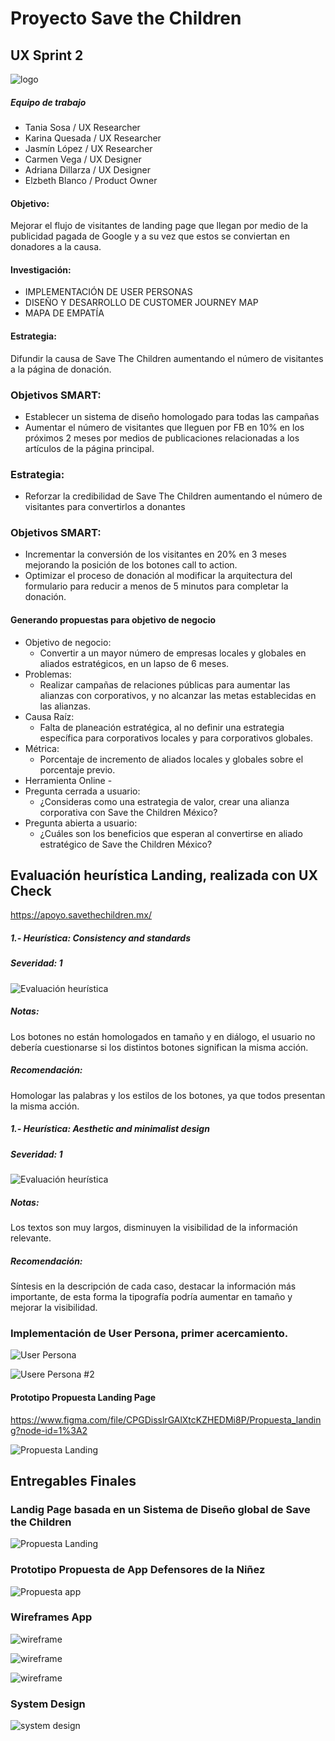 # Proyecto Save the Children
## UX Sprint 2

![logo](./assets/images/logo_black.png)

##### Equipo de trabajo
- Tania Sosa / UX Researcher
- Karina Quesada / UX Researcher
- Jasmín López  / UX Researcher
- Carmen Vega / UX Designer
- Adriana Dillarza / UX Designer
- Elzbeth Blanco / Product  Owner

#### Objetivo:
Mejorar el flujo de visitantes de landing page que llegan por medio de la publicidad
pagada de Google y a su vez que estos se conviertan en donadores a la causa.

#### Investigación:
- IMPLEMENTACIÓN DE USER PERSONAS
- DISEÑO Y DESARROLLO DE CUSTOMER JOURNEY MAP
- MAPA DE EMPATÍA

#### Estrategia:
Difundir la causa de Save The Children aumentando el número de visitantes a la página de  donación.
### Objetivos SMART:
- Establecer un sistema de diseño homologado para todas las campañas
- Aumentar el número de visitantes que lleguen por FB en 10% en los próximos 2 meses por medios de publicaciones
	relacionadas a los artículos de la página principal.

### Estrategia:
- Reforzar la credibilidad de Save The Children aumentando el número de visitantes para convertirlos a donantes
### Objetivos SMART:
- Incrementar la conversión de los visitantes en 20% en 3 meses mejorando la posición de los botones call to action.
- Optimizar el proceso de donación al modificar la arquitectura del formulario para reducir a menos de 5 minutos para
	completar la donación.

#### Generando propuestas para objetivo de negocio

- Objetivo de negocio:
  - Convertir a un mayor número de empresas locales y globales en aliados estratégicos, en un lapso de 6 meses.
- Problemas:
  - Realizar campañas de relaciones públicas para aumentar las alianzas con corporativos, y no alcanzar las metas establecidas en las alianzas.
- Causa Raíz:
  - Falta de planeación estratégica, al no definir una estrategia específica para corporativos locales y para corporativos globales.
- Métrica:
  - Porcentaje de incremento de aliados locales y globales sobre el porcentaje previo.
- Herramienta Online -
- Pregunta cerrada a usuario:
  - ¿Consideras como una estrategia de valor, crear una alianza corporativa con Save the Children México?
- Pregunta abierta a usuario:
  - ¿Cuáles son los beneficios que esperan al convertirse en aliado estratégico de Save the Children México?

## Evaluación heurística Landing, realizada con UX Check
https://apoyo.savethechildren.mx/

##### 1.- Heurística: Consistency and standards
##### Severidad: 1

![Evaluación heurística](./assets/images/Heuristica_01.png)

##### Notas:
Los botones no están homologados en tamaño y en diálogo, el usuario no debería cuestionarse si los distintos botones significan la misma acción.
##### Recomendación:
Homologar las palabras y los estilos de los botones, ya que todos presentan la misma acción.

##### 1.- Heurística: Aesthetic and minimalist design
##### Severidad: 1

![Evaluación heurística](./assets/images/Heuristica_02.png)
##### Notas:
Los textos son muy largos, disminuyen la visibilidad de la información relevante.
##### Recomendación:
Síntesis en la descripción de cada caso, destacar la información más importante, de esta forma la tipografía podría aumentar en tamaño y mejorar la visibilidad.

### Implementación de User Persona, primer acercamiento.
![User Persona](./assets/images/UserPersona.png)

![Usere Persona #2](./assets/images/UserPersona_02.png)

#### Prototipo Propuesta Landing Page

https://www.figma.com/file/CPGDisslrGAlXtcKZHEDMi8P/Propuesta_landing?node-id=1%3A2

![Propuesta Landing](./assets/images/wireframe_Propuesta_landing.png)

## Entregables Finales

### Landig Page  basada en un Sistema de Diseño global de Save the Children

![Propuesta Landing](./assets/images/landing_SSTC.png)

### Prototipo Propuesta de App Defensores de la Niñez

![Propuesta app](./assets/images/prototipo_app.png)

### Wireframes App
![wireframe](./assets/images/wireframe_iphone_01.png)

![wireframe](./assets/images/wireframe_iphone_02.png)

![wireframe](./assets/images/wireframe_iphone_03.png)

### System Design

![system design](./assets/images/system_design.png)
